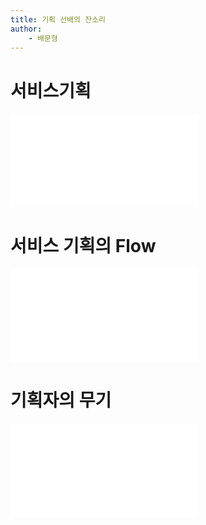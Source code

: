 ```yaml
---
title: 기획 선배의 잔소리
author:
	- 배문형
---
```


# 서비스기획

![](서비스기획%20개론.md)

# 서비스 기획의 Flow

![](서비스기획%20Flow.md)

# 기획자의 무기

![](기획자의%20무기.md)
